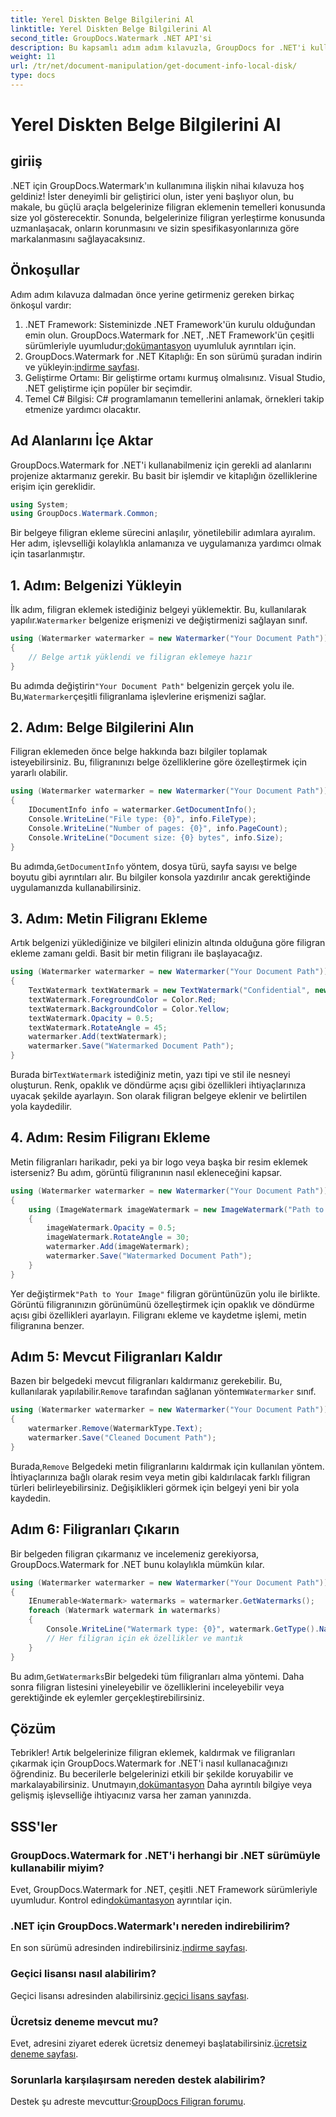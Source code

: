 ```yaml
---
title: Yerel Diskten Belge Bilgilerini Al
linktitle: Yerel Diskten Belge Bilgilerini Al
second_title: GroupDocs.Watermark .NET API'si
description: Bu kapsamlı adım adım kılavuzla, GroupDocs for .NET'i kullanarak filigranları nasıl ekleyeceğinizi, kaldıracağınızı ve çıkaracağınızı öğrenin.
weight: 11
url: /tr/net/document-manipulation/get-document-info-local-disk/
type: docs
---
```

# Yerel Diskten Belge Bilgilerini Al

## giriiş
.NET için GroupDocs.Watermark'ın kullanımına ilişkin nihai kılavuza hoş geldiniz! İster deneyimli bir geliştirici olun, ister yeni başlıyor olun, bu makale, bu güçlü araçla belgelerinize filigran eklemenin temelleri konusunda size yol gösterecektir. Sonunda, belgelerinize filigran yerleştirme konusunda uzmanlaşacak, onların korunmasını ve sizin spesifikasyonlarınıza göre markalanmasını sağlayacaksınız.
## Önkoşullar
Adım adım kılavuza dalmadan önce yerine getirmeniz gereken birkaç önkoşul vardır:
1.  .NET Framework: Sisteminizde .NET Framework'ün kurulu olduğundan emin olun. GroupDocs.Watermark for .NET, .NET Framework'ün çeşitli sürümleriyle uyumludur;[dokümantasyon](https://tutorials.groupdocs.com/Watermark/net/) uyumluluk ayrıntıları için.
2.  GroupDocs.Watermark for .NET Kitaplığı: En son sürümü şuradan indirin ve yükleyin:[indirme sayfası](https://releases.groupdocs.com/Watermark/net/).
3. Geliştirme Ortamı: Bir geliştirme ortamı kurmuş olmalısınız. Visual Studio, .NET geliştirme için popüler bir seçimdir.
4. Temel C# Bilgisi: C# programlamanın temellerini anlamak, örnekleri takip etmenize yardımcı olacaktır.
## Ad Alanlarını İçe Aktar
GroupDocs.Watermark for .NET'i kullanabilmeniz için gerekli ad alanlarını projenize aktarmanız gerekir. Bu basit bir işlemdir ve kitaplığın özelliklerine erişim için gereklidir.
```csharp
using System;
using GroupDocs.Watermark.Common;
```
Bir belgeye filigran ekleme sürecini anlaşılır, yönetilebilir adımlara ayıralım. Her adım, işlevselliği kolaylıkla anlamanıza ve uygulamanıza yardımcı olmak için tasarlanmıştır.
## 1. Adım: Belgenizi Yükleyin
 İlk adım, filigran eklemek istediğiniz belgeyi yüklemektir. Bu, kullanılarak yapılır.`Watermarker` belgenize erişmenizi ve değiştirmenizi sağlayan sınıf.
```csharp
using (Watermarker watermarker = new Watermarker("Your Document Path"))
{
    // Belge artık yüklendi ve filigran eklemeye hazır
}
```
 Bu adımda değiştirin`"Your Document Path"` belgenizin gerçek yolu ile. Bu,`Watermarker`çeşitli filigranlama işlevlerine erişmenizi sağlar.
## 2. Adım: Belge Bilgilerini Alın
Filigran eklemeden önce belge hakkında bazı bilgiler toplamak isteyebilirsiniz. Bu, filigranınızı belge özelliklerine göre özelleştirmek için yararlı olabilir.

```csharp
using (Watermarker watermarker = new Watermarker("Your Document Path"))
{
    IDocumentInfo info = watermarker.GetDocumentInfo();
    Console.WriteLine("File type: {0}", info.FileType);
    Console.WriteLine("Number of pages: {0}", info.PageCount);
    Console.WriteLine("Document size: {0} bytes", info.Size);
}
```
 Bu adımda,`GetDocumentInfo` yöntem, dosya türü, sayfa sayısı ve belge boyutu gibi ayrıntıları alır. Bu bilgiler konsola yazdırılır ancak gerektiğinde uygulamanızda kullanabilirsiniz.
## 3. Adım: Metin Filigranı Ekleme
Artık belgenizi yüklediğinize ve bilgileri elinizin altında olduğuna göre filigran ekleme zamanı geldi. Basit bir metin filigranı ile başlayacağız.

```csharp
using (Watermarker watermarker = new Watermarker("Your Document Path"))
{
    TextWatermark textWatermark = new TextWatermark("Confidential", new Font("Arial", 36));
    textWatermark.ForegroundColor = Color.Red;
    textWatermark.BackgroundColor = Color.Yellow;
    textWatermark.Opacity = 0.5;
    textWatermark.RotateAngle = 45;
    watermarker.Add(textWatermark);
    watermarker.Save("Watermarked Document Path");
}
```
 Burada bir`TextWatermark` istediğiniz metin, yazı tipi ve stil ile nesneyi oluşturun. Renk, opaklık ve döndürme açısı gibi özellikleri ihtiyaçlarınıza uyacak şekilde ayarlayın. Son olarak filigran belgeye eklenir ve belirtilen yola kaydedilir.
## 4. Adım: Resim Filigranı Ekleme
Metin filigranları harikadır, peki ya bir logo veya başka bir resim eklemek isterseniz? Bu adım, görüntü filigranının nasıl ekleneceğini kapsar.

```csharp
using (Watermarker watermarker = new Watermarker("Your Document Path"))
{
    using (ImageWatermark imageWatermark = new ImageWatermark("Path to Your Image"))
    {
        imageWatermark.Opacity = 0.5;
        imageWatermark.RotateAngle = 30;
        watermarker.Add(imageWatermark);
        watermarker.Save("Watermarked Document Path");
    }
}
```
 Yer değiştirmek`"Path to Your Image"` filigran görüntünüzün yolu ile birlikte. Görüntü filigranınızın görünümünü özelleştirmek için opaklık ve döndürme açısı gibi özellikleri ayarlayın. Filigranı ekleme ve kaydetme işlemi, metin filigranına benzer.
## Adım 5: Mevcut Filigranları Kaldır
 Bazen bir belgedeki mevcut filigranları kaldırmanız gerekebilir. Bu, kullanılarak yapılabilir.`Remove` tarafından sağlanan yöntem`Watermarker` sınıf.

```csharp
using (Watermarker watermarker = new Watermarker("Your Document Path"))
{
    watermarker.Remove(WatermarkType.Text);
    watermarker.Save("Cleaned Document Path");
}
```
 Burada,`Remove` Belgedeki metin filigranlarını kaldırmak için kullanılan yöntem. İhtiyaçlarınıza bağlı olarak resim veya metin gibi kaldırılacak farklı filigran türleri belirleyebilirsiniz. Değişiklikleri görmek için belgeyi yeni bir yola kaydedin.
## Adım 6: Filigranları Çıkarın
Bir belgeden filigran çıkarmanız ve incelemeniz gerekiyorsa, GroupDocs.Watermark for .NET bunu kolaylıkla mümkün kılar.

```csharp
using (Watermarker watermarker = new Watermarker("Your Document Path"))
{
    IEnumerable<Watermark> watermarks = watermarker.GetWatermarks();
    foreach (Watermark watermark in watermarks)
    {
        Console.WriteLine("Watermark type: {0}", watermark.GetType().Name);
        // Her filigran için ek özellikler ve mantık
    }
}
```
 Bu adım,`GetWatermarks`Bir belgedeki tüm filigranları alma yöntemi. Daha sonra filigran listesini yineleyebilir ve özelliklerini inceleyebilir veya gerektiğinde ek eylemler gerçekleştirebilirsiniz.
## Çözüm
 Tebrikler! Artık belgelerinize filigran eklemek, kaldırmak ve filigranları çıkarmak için GroupDocs.Watermark for .NET'i nasıl kullanacağınızı öğrendiniz. Bu becerilerle belgelerinizi etkili bir şekilde koruyabilir ve markalayabilirsiniz. Unutmayın,[dokümantasyon](https://tutorials.groupdocs.com/Watermark/net/) Daha ayrıntılı bilgiye veya gelişmiş işlevselliğe ihtiyacınız varsa her zaman yanınızda.
## SSS'ler
### GroupDocs.Watermark for .NET'i herhangi bir .NET sürümüyle kullanabilir miyim?
 Evet, GroupDocs.Watermark for .NET, çeşitli .NET Framework sürümleriyle uyumludur. Kontrol edin[dokümantasyon](https://tutorials.groupdocs.com/Watermark/net/) ayrıntılar için.
### .NET için GroupDocs.Watermark'ı nereden indirebilirim?
 En son sürümü adresinden indirebilirsiniz.[indirme sayfası](https://releases.groupdocs.com/Watermark/net/).
### Geçici lisansı nasıl alabilirim?
 Geçici lisansı adresinden alabilirsiniz.[geçici lisans sayfası](https://purchase.groupdocs.com/temporary-license/).
### Ücretsiz deneme mevcut mu?
 Evet, adresini ziyaret ederek ücretsiz denemeyi başlatabilirsiniz.[ücretsiz deneme sayfası](https://releases.groupdocs.com/).
### Sorunlarla karşılaşırsam nereden destek alabilirim?
 Destek şu adreste mevcuttur:[GroupDocs Filigran forumu](https://forum.groupdocs.com/c/watermark/19).